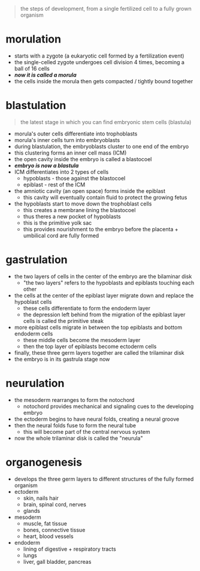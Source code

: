 > the steps of development, from a single fertilized cell to a fully grown organism
# morulation
* starts with a zygote (a eukaryotic cell formed by a fertilization event)
* the single-celled zygote undergoes cell division 4 times, becoming a ball of 16 cells 
* ***now it is called a morula***
* the cells inside the morula then gets compacted / tightly bound together

# blastulation
> the latest stage in which you can find embryonic stem cells (blastula)
* morula's outer cells differentiate into trophoblasts
* morula's inner cells turn into embryoblasts
* during blastulation, the embryoblasts cluster to one end of the embryo
* this clustering forms an inner cell mass (ICM)
* the open cavity inside the embryo is called a blastocoel
* ***embryo is now a blastula***
* ICM differentiates into 2 types of cells
	* hypoblasts - those against the blastocoel
	* epiblast - rest of the ICM
* the amniotic cavity (an open space) forms inside the epiblast
	* this cavity will eventually contain fluid to protect the growing fetus
* the hypoblasts start to move down the trophoblast cells
	* this creates a membrane lining the blastocoel
	* thus theres a new pocket of hypoblasts
	* this is the primitive yolk sac
	* this provides nourishment to the embryo before the placenta + umbilical cord are fully formed

# gastrulation
* the two layers of cells in the center of the embryo are the bilaminar disk
	* "the two layers" refers to the hypoblasts and epiblasts touching each other
* the cells at the center of the epiblast layer migrate down and replace the hypoblast cells
	* these cells differentiate to form the endoderm layer
	* the depression left behind from the migration of the epiblast layer cells is called the primitive steak
* more epiblast cells migrate in between the top epiblasts and bottom endoderm cells
	* these middle cells become the mesoderm layer
	* then the top layer of epiblasts become ectoderm cells
* finally, these three germ layers together are called the trilaminar disk
* the embryo is in its gastrula stage now

# neurulation
* the mesoderm rearranges to form the notochord
	* notochord provides mechanical and signaling cues to the developing embryo
* the ectoderm begins to have neural folds, creating a neural groove
* then the neural folds fuse to form the neural tube
	* this will become part of the central nervous system
* now the whole trilaminar disk is called the "neurula"

# organogenesis
* develops the three germ layers to different structures of the fully formed organism
* ectoderm
	* skin, nails hair
	* brain, spinal cord, nerves
	* glands
* mesoderm
	* muscle, fat tissue
	* bones, connective tissue
	* heart, blood vessels
* endoderm
	* lining of digestive + respiratory tracts
	* lungs
	* liver, gall bladder, pancreas